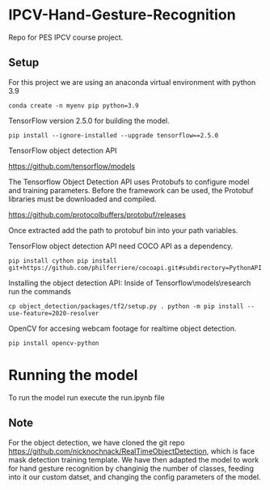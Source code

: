 # IPCV-Hand-Gesture-Recognition
Repo for PES IPCV course project.

## Setup
For this project we are using an anaconda virtual environment with python 3.9

`conda create -n myenv pip python=3.9`

TensorFlow version 2.5.0 for building the model.

`pip install --ignore-installed --upgrade tensorflow==2.5.0`

TensorFlow object detection API

https://github.com/tensorflow/models

The Tensorflow Object Detection API uses Protobufs to configure model and training parameters. 
Before the framework can be used, the Protobuf libraries must be downloaded and compiled.

https://github.com/protocolbuffers/protobuf/releases

Once extracted add the path to protobuf bin into your path variables.

TensorFlow object detection API need COCO API as a dependency.

`pip install cython
pip install git+https://github.com/philferriere/cocoapi.git#subdirectory=PythonAPI`

Installing the object detection API:
Inside of Tensorflow\models\research run the commands

`cp object_detection/packages/tf2/setup.py .
python -m pip install --use-feature=2020-resolver`

OpenCV for accesing webcam footage for realtime object detection.

`pip install opencv-python`

# Running the model

To run the model run execute the run.ipynb file


## Note 

For the object detection, we have cloned the git repo https://github.com/nicknochnack/RealTimeObjectDetection, which is face mask detection training template.
We have then adapted the model to work for hand gesture recognition by changinig the number of classes, feeding into it our custom datset, and changing the config parameters of the model.
